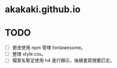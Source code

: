 # akakaki.github.io

# TODO
- [ ] 更改使用 npm 管理 fontawesome。
- [ ] 整理 style.css。
- [ ] 檔案名暫定使用 h4 進行顯示，後續書寫規要訂定。
